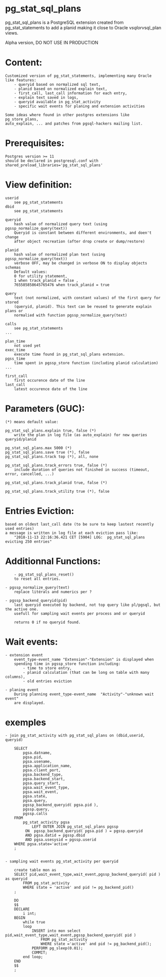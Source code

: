 # pg_stat_sql_plans
pg_stat_sql_plans is a PostgreSQL extension created from pg_stat_statements to add a planid making it close to Oracle v$sql or v$sql_plan views.

Alpha version, DO NOT USE IN PRODUCTION

# Content:

	Customized version of pg_stat_statements, implementing many Oracle like features:
		- queryid based on normalized sql text,
		- planid based on normalized explain text,
		- first_call, last_call information for each entry,
		- explain text saved in logs,
		- queryid available in pg_stat_activity
		- specific wait events for planing and extension activities 

	Some ideas where found in other postgres extensions like pg_store_plans, 
	auto_explain, ... and patches from pgsql-hackers mailing list.


# Prerequisites:
	Postgres version >= 11
	should be declared in postgresql.conf with shared_preload_libraries='pg_stat_sql_plans'


# View definition:

	userid
		see pg_stat_statements
	dbid
		see pg_stat_statements

	queryid
		hash value of normalized query text (using pgssp_normalize_query(text))
		Queryid is constant between different environments, and doen't change 
		after object recreation (after drop create or dump/restore)

	planid
		hash value of normalized plan text (using pgssp_normalize_query(text))
		verbose OFF, may be changed in verbose ON to display objects schemas 
		Default	values:
        0 for utility statement, 
        1 when track_planid = false ,
        765585858645765476 when track_planid = true
		
	query
		text (not normalized, with constant values) of the first query for stored
		(queryid, planid). This text can be reused to generate explain plans or
		normalied with function pgssp_normalize_query(text)

	calls
		see pg_stat_statements
	...

	plan_time
		not used yet
	exec_time
		execute time found in pg_stat_sql_plans extension.
	pgss_time
		time spent in pgssp_store function (including planid calculation)
	...

	first_call
		first occurence date of the line 
	last_call
		latest occurence date of the line 

		
# Parameters (GUC): 
	(*) means default value:

	pg_stat_sql_plans.explain true, false (*)
		write the plan in log file (as auto_explain) for new queries queryid/planid

	pg_stat_sql_plans.max 5000 (*)
	pg_stat_sql_plans.save true (*), false 
	pg_stat_sql_plans.track top (*), all, none

	pg_stat_sql_plans.track_errors true, false (*) 
		include duration of queries not finished in success (timeout, error, cancelled, ...)

	pg_stat_sql_plans.track_planid true, false (*)

	pg_stat_sql_plans.track_utility true (*), false 

	 
# Entries Eviction:
	based on oldest last_call date (to be sure to keep lastest recently used entries)
	a message is written in log file at each eviction pass like:
		"2018-11-13 22:16:36.421 CET [5904] LOG:  pg_stat_sql_plans evicting 250 entries"


# Additionnal Functions:
        - pg_stat_sql_plans_reset()
		to reset all entries.
	
	- pgssp_normalize_query(text)
		replace litérals and numerics per ?

	- pgssp_backend_queryid(pid)
		last queryid executed by backend, not top query like pl/pgsql, but the active one.
		usefull for sampling wait events per process and or queryid
		
		returns 0 if no queryid found.


# Wait events:
	- extension event 
		event_type-event_name "Extension"-"Extension" is displayed when
		spending time in pgssp_store function including:
			- time to store entry, 
			- planid calculation (that can be long on table with many columns),
			- old entries eviction
	
	- planing event
		During planning event_type-event_name  "Activity"-"unknown wait event"
		are displayed.

	
# exemples
	- join pg_stat_activity with pg_stat_sql_plans on (dbid,userid, queryid)
	
		SELECT
			pgsa.datname,
			pgsa.pid,
			pgsa.usename,
			pgsa.application_name,
			pgsa.client_port,
			pgsa.backend_type,
			pgsa.backend_start,
			pgsa.query_start,
			pgsa.wait_event_type,
			pgsa.wait_event,
			pgsa.state,
			pgsa.query,
			pgssp_backend_queryid( pgsa.pid ),
			pgssp.query,
			pgssp.calls
		FROM
			pg_stat_activity pgsa
				LEFT OUTER JOIN pg_stat_sql_plans pgssp
			 ON  pgssp_backend_queryid( pgsa.pid ) = pgssp.queryid 
			 AND pgsa.datid = pgssp.dbid
			 AND pgsa.usesysid = pgssp.userid
		WHERE pgsa.state='active'
		;


	- sampling wait events pg_stat_activity per queryid
		
		create table mon as
		SELECT pid,wait_event_type,wait_event,pgssp_backend_queryid( pid ) as queryid
			FROM pg_stat_activity 
			WHERE state = 'active' and pid != pg_backend_pid()
		;

		DO
		$$
		DECLARE
			i int;
		BEGIN
			while true
			loop
				INSERT into mon select pid,wait_event_type,wait_event,pgssp_backend_queryid( pid )
					FROM pg_stat_activity 
					WHERE state ='active' and pid != pg_backend_pid();
				PERFORM pg_sleep(0.01);
				COMMIT;
			end loop;
		END
		$$
		;
			
		
